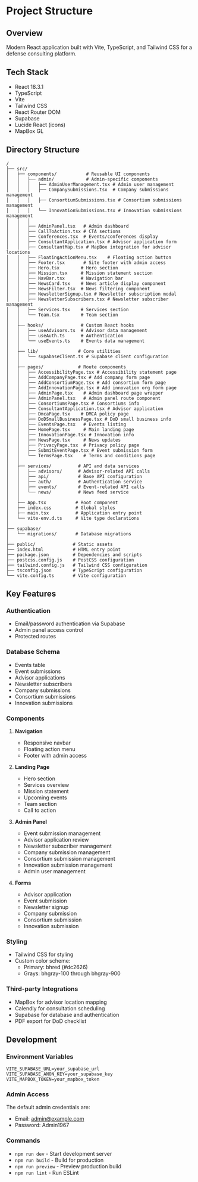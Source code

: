 # Project Structure

## Overview
Modern React application built with Vite, TypeScript, and Tailwind CSS for a defense consulting platform.

## Tech Stack
- React 18.3.1
- TypeScript
- Vite
- Tailwind CSS
- React Router DOM
- Supabase
- Lucide React (icons)
- MapBox GL

## Directory Structure

```
/
├── src/
│   ├── components/           # Reusable UI components
│   │   ├── admin/            # Admin-specific components 
│   │   │   ├── AdminUserManagement.tsx # Admin user management
│   │   │   ├── CompanySubmissions.tsx  # Company submissions management
│   │   │   ├── ConsortiumSubmissions.tsx # Consortium submissions management 
│   │   │   └── InnovationSubmissions.tsx # Innovation submissions management
│   │   │
│   │   ├── AdminPanel.tsx   # Admin dashboard
│   │   ├── CallToAction.tsx # CTA sections
│   │   ├── Conferences.tsx  # Events/conferences display
│   │   ├── ConsultantApplication.tsx # Advisor application form
│   │   ├── ConsultantMap.tsx # MapBox integration for advisor locations
│   │   ├── FloatingActionMenu.tsx    # Floating action button
│   │   ├── Footer.tsx       # Site footer with admin access
│   │   ├── Hero.tsx        # Hero section
│   │   ├── Mission.tsx     # Mission statement section
│   │   ├── NavBar.tsx      # Navigation bar
│   │   ├── NewsCard.tsx    # News article display component
│   │   ├── NewsFilter.tsx  # News filtering component
│   │   ├── NewsletterSignup.tsx # Newsletter subscription modal
│   │   ├── NewsletterSubscribers.tsx # Newsletter subscriber management
│   │   ├── Services.tsx    # Services section
│   │   └── Team.tsx        # Team section
│   │
│   ├── hooks/              # Custom React hooks
│   │   ├── useAdvisors.ts  # Advisor data management
│   │   ├── useAuth.ts      # Authentication
│   │   └── useEvents.ts    # Events data management
│   │
│   ├── lib/               # Core utilities
│   │   └── supabaseClient.ts # Supabase client configuration
│   │
│   ├── pages/             # Route components
│   │   ├── AccessibilityPage.tsx # Accessibility statement page
│   │   ├── AddCompanyPage.tsx # Add company form page
│   │   ├── AddConsortiumPage.tsx # Add consortium form page
│   │   ├── AddInnovationPage.tsx # Add innovation org form page
│   │   ├── AdminPage.tsx    # Admin dashboard page wrapper
│   │   ├── AdminPanel.tsx   # Admin panel route component
│   │   ├── ConsortiumsPage.tsx # Consortiums info
│   │   ├── ConsultantApplication.tsx # Advisor application
│   │   ├── DmcaPage.tsx    # DMCA policy page
│   │   ├── DoDSmallBusinessPage.tsx # DoD small business info
│   │   ├── EventsPage.tsx   # Events listing
│   │   ├── HomePage.tsx     # Main landing page
│   │   ├── InnovationPage.tsx # Innovation info
│   │   ├── NewsPage.tsx     # News updates
│   │   ├── PrivacyPage.tsx  # Privacy policy page
│   │   ├── SubmitEventPage.tsx # Event submission form
│   │   └── TermsPage.tsx    # Terms and conditions page
│   │
│   ├── services/          # API and data services
│   │   ├── advisors/      # Advisor-related API calls
│   │   ├── api/           # Base API configuration
│   │   ├── auth/          # Authentication service
│   │   ├── events/        # Event-related API calls
│   │   └── news/          # News feed service
│   │
│   ├── App.tsx           # Root component
│   ├── index.css         # Global styles
│   ├── main.tsx          # Application entry point
│   └── vite-env.d.ts     # Vite type declarations
│
├── supabase/
│   └── migrations/       # Database migrations
│
├── public/              # Static assets
├── index.html           # HTML entry point
├── package.json         # Dependencies and scripts
├── postcss.config.js    # PostCSS configuration
├── tailwind.config.js   # Tailwind CSS configuration
├── tsconfig.json        # TypeScript configuration
└── vite.config.ts       # Vite configuration
```

## Key Features

### Authentication
- Email/password authentication via Supabase
- Admin panel access control
- Protected routes

### Database Schema
- Events table
- Event submissions
- Advisor applications
- Newsletter subscribers
- Company submissions
- Consortium submissions
- Innovation submissions

### Components
1. **Navigation**
   - Responsive navbar
   - Floating action menu
   - Footer with admin access

2. **Landing Page**
   - Hero section
   - Services overview
   - Mission statement
   - Upcoming events
   - Team section
   - Call to action

3. **Admin Panel**
   - Event submission management
   - Advisor application review
   - Newsletter subscriber management
   - Company submission management
   - Consortium submission management
   - Innovation submission management
   - Admin user management

4. **Forms**
   - Advisor application
   - Event submission
   - Newsletter signup
   - Company submission
   - Consortium submission
   - Innovation submission

### Styling
- Tailwind CSS for styling
- Custom color scheme:
  - Primary: bhred (#dc2626)
  - Grays: bhgray-100 through bhgray-900

### Third-party Integrations
- MapBox for advisor location mapping
- Calendly for consultation scheduling
- Supabase for database and authentication
- PDF export for DoD checklist

## Development

### Environment Variables
```
VITE_SUPABASE_URL=your_supabase_url
VITE_SUPABASE_ANON_KEY=your_supabase_key
VITE_MAPBOX_TOKEN=your_mapbox_token
```

### Admin Access
The default admin credentials are:
- Email: admin@example.com
- Password: Admin1967

### Commands
- `npm run dev` - Start development server
- `npm run build` - Build for production
- `npm run preview` - Preview production build
- `npm run lint` - Run ESLint
